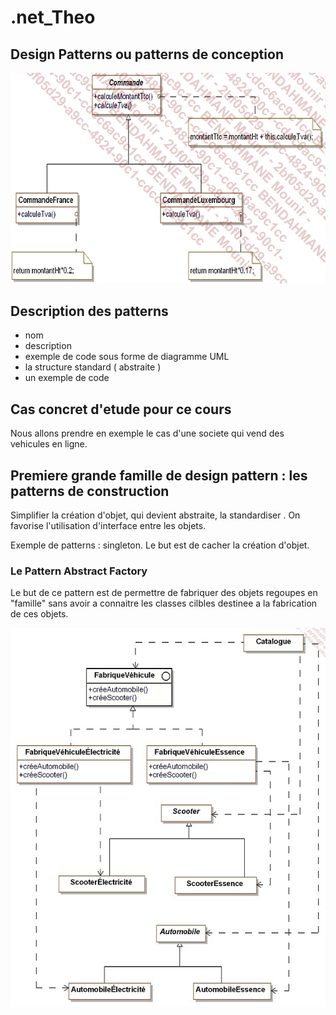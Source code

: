 # .net_Theo

## Design Patterns ou patterns de conception 

![Premier Schema](image.png)

 ## Description des patterns

- nom 
- description
- exemple de code sous forme de diagramme UML
- la structure standard ( abstraite )
- un exemple de code 

## Cas concret d'etude pour ce cours

Nous allons prendre en exemple le cas d'une societe qui vend des vehicules en ligne. 

## Premiere grande famille de design pattern : les patterns de construction

Simplifier la création d'objet, qui devient abstraite, la standardiser .
On favorise l'utilisation d'interface entre les objets.

Exemple de patterns : singleton.
Le but est de cacher la création d'objet.    


### Le Pattern Abstract Factory

Le but de ce pattern est de permettre de fabriquer des objets regoupes en "famille" sans avoir a connaitre les classes cilbles destinee a  la fabrication de ces objets.

![Deuxieme Schema](image1.png)
                                                                                         